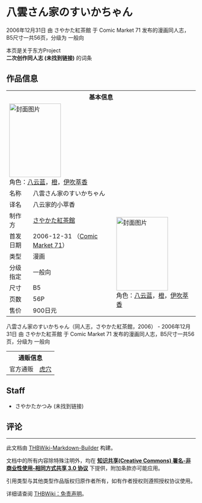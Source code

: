 # 八雲さん家のすいかちゃん

<!-- source html: G:\repos\THBWiki-Markdown-Builder\THBWikiMarkdown\Temp\main\c\c3\ns0%3A%E5%85%AB%E9%9B%B2%E3%81%95%E3%82%93%E5%AE%B6%E3%81%AE%E3%81%99%E3%81%84%E3%81%8B%E3%81%A1%E3%82%83%E3%82%93.html -->

2006年12月31日 由 さやかた紅茶館 于 Comic Market 71 发布的漫画同人志，B5尺寸一共56页，分级为 一般向

本页是关于东方Project  
 **二次创作同人志 (未找到链接)** 的词条

## 作品信息

<table><tbody><tr><th colspan="3">基本信息</th></tr><tr><td class="cover-artwork-mobile" colspan="2"><a href="./文件-八雲さん家のすいかちゃん封面.gif.md" class="image" title="封面图片"><img alt="封面图片" src="https://upload.thwiki.cc/thumb/3/3c/%E5%85%AB%E9%9B%B2%E3%81%95%E3%82%93%E5%AE%B6%E3%81%AE%E3%81%99%E3%81%84%E3%81%8B%E3%81%A1%E3%82%83%E3%82%93%E5%B0%81%E9%9D%A2.gif/137px-%E5%85%AB%E9%9B%B2%E3%81%95%E3%82%93%E5%AE%B6%E3%81%AE%E3%81%99%E3%81%84%E3%81%8B%E3%81%A1%E3%82%83%E3%82%93%E5%B0%81%E9%9D%A2.gif" decoding="async" loading="lazy" width="137" height="196" srcset="https://upload.thwiki.cc/thumb/3/3c/%E5%85%AB%E9%9B%B2%E3%81%95%E3%82%93%E5%AE%B6%E3%81%AE%E3%81%99%E3%81%84%E3%81%8B%E3%81%A1%E3%82%83%E3%82%93%E5%B0%81%E9%9D%A2.gif/205px-%E5%85%AB%E9%9B%B2%E3%81%95%E3%82%93%E5%AE%B6%E3%81%AE%E3%81%99%E3%81%84%E3%81%8B%E3%81%A1%E3%82%83%E3%82%93%E5%B0%81%E9%9D%A2.gif 1.5x, https://upload.thwiki.cc/thumb/3/3c/%E5%85%AB%E9%9B%B2%E3%81%95%E3%82%93%E5%AE%B6%E3%81%AE%E3%81%99%E3%81%84%E3%81%8B%E3%81%A1%E3%82%83%E3%82%93%E5%B0%81%E9%9D%A2.gif/274px-%E5%85%AB%E9%9B%B2%E3%81%95%E3%82%93%E5%AE%B6%E3%81%AE%E3%81%99%E3%81%84%E3%81%8B%E3%81%A1%E3%82%83%E3%82%93%E5%B0%81%E9%9D%A2.gif 2x" data-file-width="1119" data-file-height="1600"></a><div class="cover-char">角色：<a href="./八云蓝.md" title="八云蓝">八云蓝</a>，<a href="./橙.md" title="橙">橙</a>，<a href="./伊吹萃香.md" title="伊吹萃香">伊吹萃香</a></div></td>
</tr><tr><td class="label">名称</td><td colspan="2"> 八雲さん家のすいかちゃん </td></tr><tr><td class="label">译名</td><td colspan="2"> 八云家的小萃香 </td></tr><tr><td class="label">制作方</td><td><a href="./さやかた紅茶館.md" title="さやかた紅茶館">さやかた紅茶館</a></td><td class="cover-artwork" rowspan="7" style="min-width:196px;"><a href="./文件-八雲さん家のすいかちゃん封面.gif.md" class="image" title="封面图片"><img alt="封面图片" src="https://upload.thwiki.cc/thumb/3/3c/%E5%85%AB%E9%9B%B2%E3%81%95%E3%82%93%E5%AE%B6%E3%81%AE%E3%81%99%E3%81%84%E3%81%8B%E3%81%A1%E3%82%83%E3%82%93%E5%B0%81%E9%9D%A2.gif/137px-%E5%85%AB%E9%9B%B2%E3%81%95%E3%82%93%E5%AE%B6%E3%81%AE%E3%81%99%E3%81%84%E3%81%8B%E3%81%A1%E3%82%83%E3%82%93%E5%B0%81%E9%9D%A2.gif" decoding="async" loading="lazy" width="137" height="196" srcset="https://upload.thwiki.cc/thumb/3/3c/%E5%85%AB%E9%9B%B2%E3%81%95%E3%82%93%E5%AE%B6%E3%81%AE%E3%81%99%E3%81%84%E3%81%8B%E3%81%A1%E3%82%83%E3%82%93%E5%B0%81%E9%9D%A2.gif/205px-%E5%85%AB%E9%9B%B2%E3%81%95%E3%82%93%E5%AE%B6%E3%81%AE%E3%81%99%E3%81%84%E3%81%8B%E3%81%A1%E3%82%83%E3%82%93%E5%B0%81%E9%9D%A2.gif 1.5x, https://upload.thwiki.cc/thumb/3/3c/%E5%85%AB%E9%9B%B2%E3%81%95%E3%82%93%E5%AE%B6%E3%81%AE%E3%81%99%E3%81%84%E3%81%8B%E3%81%A1%E3%82%83%E3%82%93%E5%B0%81%E9%9D%A2.gif/274px-%E5%85%AB%E9%9B%B2%E3%81%95%E3%82%93%E5%AE%B6%E3%81%AE%E3%81%99%E3%81%84%E3%81%8B%E3%81%A1%E3%82%83%E3%82%93%E5%B0%81%E9%9D%A2.gif 2x" data-file-width="1119" data-file-height="1600"></a><div class="cover-char">角色：<a href="./八云蓝.md" title="八云蓝">八云蓝</a>，<a href="./橙.md" title="橙">橙</a>，<a href="./伊吹萃香.md" title="伊吹萃香">伊吹萃香</a></div></td>
</tr><tr><td class="label">首发日期</td><td>2006-12-31&#160;（<a href="/展会作品列表?e=Comic+Market%2371">Comic Market 71</a>）</td></tr><tr><td class="label">类型</td><td>漫画</td></tr><tr><td class="label">分级指定</td><td>一般向</td></tr><tr><td class="label">尺寸</td><td>B5</td></tr><tr><td class="label">页数</td><td>56P</td></tr><tr><td class="label">售价</td><td>900日元</td></tr></tbody></table>

八雲さん家のすいかちゃん（同人志，さやかた紅茶館，2006） - 2006年12月31日 由 さやかた紅茶館 于 Comic Market 71 发布的漫画同人志，B5尺寸一共56页，分级为 一般向

<table><tbody><tr><th colspan="3">通贩信息</th></tr><tr><td class="label">官方通贩</td><td colspan="2"><a rel="nofollow" class="external text" href="https://ec.toranoana.jp/tora_r/ec/item/040010115340">虎穴</a></td></tr></tbody></table>



## Staff
- さやかたかつみ (未找到链接)


## 评论




---

此文档由 [THBWiki-Markdown-Builder](https://github.com/Delsin-Yu/THBWiki-Markdown-Builder) 构建。

文档中的所有内容除特殊注明外，均在 [**知识共享(Creative Commons) 署名-非商业性使用-相同方式共享 3.0 协议**](https://creativecommons.org/licenses/by-sa/3.0/deed.zh-hans) 下提供，附加条款亦可能应用。

引用类型与其他类型作品版权归原作者所有，如有作者授权则遵照授权协议使用。

详细请查阅 [THBWiki：免责声明](https://thbwiki.cc/THBWiki:%E5%85%8D%E8%B4%A3%E5%A3%B0%E6%98%8E)。

